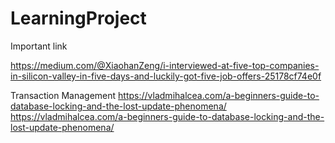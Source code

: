 # LearningProject
Important link

https://medium.com/@XiaohanZeng/i-interviewed-at-five-top-companies-in-silicon-valley-in-five-days-and-luckily-got-five-job-offers-25178cf74e0f

Transaction Management
https://vladmihalcea.com/a-beginners-guide-to-database-locking-and-the-lost-update-phenomena/
https://vladmihalcea.com/a-beginners-guide-to-database-locking-and-the-lost-update-phenomena/
